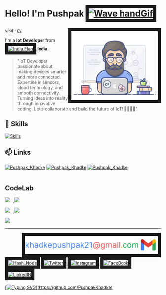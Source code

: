 
<h1> Hello! I'm Pushpak <a href="https://github.com/PushpakKhadke" target="_blank"> <img src="https://user-images.githubusercontent.com/83578068/182085197-a8422498-4ddd-405e-84ac-772e9b7be817.gif" alt="Wave handGif" width="50" border="10" /> </a> </h1>

<a href="#" target="_blank" > <img align="right"  src="https://raw.githubusercontent.com/PushpakKhadke/Task-1/master/Images/OIP%201.png"   alt="Nilesh's Articles on hashnode" width="280" border="10"/> </a>
*visit :*  [`CV`]() 


I'm a **Iot Developer** from <a href="https://github.com/PushpakKhadke" target="_blank"> <img src="https://user-images.githubusercontent.com/83578068/182088592-0a1bc499-93a8-4045-8d9b-bcdf3947e3ec.png" alt="India Flag" width="20" border="10" /> </a> **India**.

> "IoT Developer passionate about making devices smarter and more connected. Expertise in sensors, cloud technology, and smooth connectivity. Turning ideas into reality through innovative coding. Let's collaborate and build the future of IoT! 👨‍💻🌐✨"


## 🚀 Skills
<!--
<a href="#" target="_blank" rel="noreferrer"> 
    <img src="https://skillicons.dev/icons?i=c" alt="c" width="40" height="40"/> 
</a> -->

[![Skills](https://skillicons.dev/icons?i=c,cpp,py,arduino,linux)](https://skillicons.dev)

## 📫 Links
<div style="display:flex;gap:0.25rem;">

<a href="#" target="_blank">
<img align="center" src="https://img.shields.io/badge/Codeforces-445f9d?style=for-the-badge&logo=Codeforces&logoColor=white" alt="Pushpak_Khadke"/>
</a>

<a href="#" target="_blank">
<img align="center" src="https://img.shields.io/badge/-LeetCode-FFA116?style=for-the-badge&logo=LeetCode&logoColor=black" alt="Pushpak_Khadke"/>
</a>

<!--
<a href="" target="_blank">
<img align="center" src="https://img.shields.io/badge/Stack_Overflow-FE7A16?style=for-the-badge&logo=stack-overflow&logoColor=white" alt="Pushpak_Khadke"/>
</a> -->

<a href="" target="_blank">
<img align="center" src="https://img.shields.io/badge/-Hackerrank-2EC866?style=for-the-badge&logo=HackerRank&logoColor=white" alt="Pushpak_Khadke"/>
</a>
</div><br/>


## CodeLab

<a href="#">
<p>
  <img src="https://raw.githubusercontent.com/PushpakKhadke/Ineuron-Full-Stack-JavaScript-2.0/main/Projects/FSJS%202.0%20Project%2001/output.png" width="48%" style="margin-right: 2%;" /> 

  <img src="https://raw.githubusercontent.com/PushpakKhadke/Ineuron-Full-Stack-JavaScript-2.0/main/Projects/FSJS%202.0%20Project%2002/output.png" width="48%" />
</p> </a>

<a href="#">
<p>
  <img src="https://raw.githubusercontent.com/PushpakKhadke/Ineuron-Full-Stack-JavaScript-2.0/main/Projects/FSJS%202.0%20Project%2003/output.png" width="48%" style="margin-right: 2%;" />

  <img src="https://raw.githubusercontent.com/PushpakKhadke/Ineuron-Full-Stack-JavaScript-2.0/main/Projects/FSJS%202.0%20Project%2006/Output.png" width="48%" />
</p> </a>

<a href="#">
<p>
  <img src="https://raw.githubusercontent.com/PushpakKhadke/Ineuron-Full-Stack-JavaScript-2.0/main/Projects/FSJS%202.0%20Project%2004/output.png" width="48%" style="margin-right: 2%;" /> </a>

  <!-- <img src="https://raw.githubusercontent.com/PushpakKhadke/Ineuron-Full-Stack-JavaScript-2.0/main/Projects/FSJS%202.0%20Project%2005/output.png" width="48%" /> --> 
</p>

---
<!--
<a href="#" target="_blank"> <img align="right" src="https://user-images.githubusercontent.com/83578068/182090364-301227da-69f6-45bd-b553-9bf2f1ddb345.png" alt="findcoder" width="230" border="10" />
-->
<a href="#" target="_blank"> <img align="right" src="https://raw.githubusercontent.com/PushpakKhadke/Task-1/master/Images/IMAGE%20(2).png" alt="Pushpak_Gmail" width="430" border="10"/> </a>

<a href="#" target="_blank"> <img  src="https://user-images.githubusercontent.com/83578068/182090131-0eb5011a-7611-45c7-8e3a-42416d7a3100.png" alt="Hash_Node" width="30" height="30" border="10"/> <a href="#" target="_blank"> <img  src="https://user-images.githubusercontent.com/83578068/182090162-2185eaae-fa13-46e7-9234-35e9aaae4a90.png" alt="Twitter" width="30" height="30" border="10"/>
<a href="" target="_blank"> <img  src="https://user-images.githubusercontent.com/83578068/182090113-295874ae-3dee-445c-831a-a42314543047.png" alt="Instagram" width="30" height="30" border="10"/>
<a href="" target="_blank"> <img  src="https://user-images.githubusercontent.com/83578068/182090072-f1ec00dd-05fa-46e5-92f9-6b91bda8cedf.png" alt="FaceBook" width="30" height="30" border="10"/> <a href="#" target="_blank"> <img src="https://user-images.githubusercontent.com/83578068/182090042-66a4d07a-19b3-4a0e-bb55-90433202f364.png" alt="LinkedIN" width="30" height="30" border="10"/> 




[![Typing SVG](https://readme-typing-svg.herokuapp.com?font=Montserrat&width=600&height=100&lines=Thank+you+so+much%2C+have+a+great+day+!)](https://github.com/PushpakKhadke)



